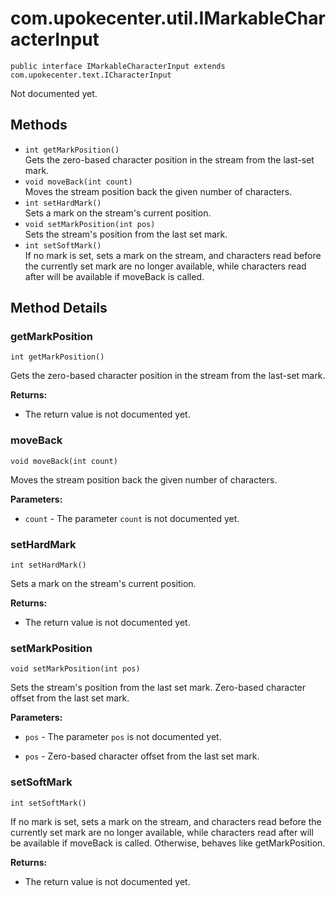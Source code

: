 # com.upokecenter.util.IMarkableCharacterInput

    public interface IMarkableCharacterInput extends com.upokecenter.text.ICharacterInput

Not documented yet.

## Methods

* `int getMarkPosition()`<br>
 Gets the zero-based character position in the stream from the last-set mark.
* `void moveBack​(int count)`<br>
 Moves the stream position back the given number of characters.
* `int setHardMark()`<br>
 Sets a mark on the stream's current position.
* `void setMarkPosition​(int pos)`<br>
 Sets the stream's position from the last set mark.
* `int setSoftMark()`<br>
 If no mark is set, sets a mark on the stream, and characters read before the
 currently set mark are no longer available, while characters read
 after will be available if moveBack is called.

## Method Details

### getMarkPosition
    int getMarkPosition()
Gets the zero-based character position in the stream from the last-set mark.

**Returns:**

* The return value is not documented yet.

### moveBack
    void moveBack​(int count)
Moves the stream position back the given number of characters.

**Parameters:**

* <code>count</code> - The parameter <code>count</code> is not documented yet.

### setHardMark
    int setHardMark()
Sets a mark on the stream's current position.

**Returns:**

* The return value is not documented yet.

### setMarkPosition
    void setMarkPosition​(int pos)
Sets the stream's position from the last set mark. <param name='pos'>Zero-based character offset from the last set
 mark.</param>

**Parameters:**

* <code>pos</code> - The parameter <code>pos</code> is not documented yet.

* <code>pos</code> - Zero-based character offset from the last set mark.

### setSoftMark
    int setSoftMark()
If no mark is set, sets a mark on the stream, and characters read before the
 currently set mark are no longer available, while characters read
 after will be available if moveBack is called. Otherwise, behaves
 like getMarkPosition.

**Returns:**

* The return value is not documented yet.
